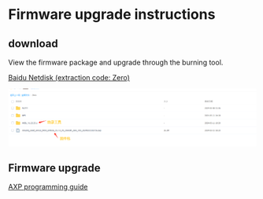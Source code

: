 # Firmware upgrade instructions

## download

View the firmware package and upgrade through the burning tool.

[Baidu Netdisk (extraction code: Zero)](https://pan.baidu.com/s/1ZhK5TAt4H6BPRn4bDA1oXA)

![](./media/AX_bag.png)

## Firmware upgrade

[AXP programming guide](http://mtw.so/5VbYtr)

